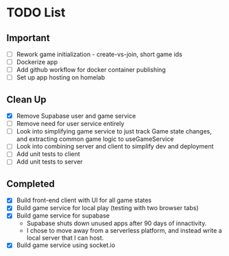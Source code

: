 # TODO List

## Important
- [ ] Rework game initialization - create-vs-join, short game ids
- [ ] Dockerize app
- [ ] Add github workflow for docker container publishing
- [ ] Set up app hosting on homelab

## Clean Up
- [x] Remove Supabase user and game service
- [ ] Remove need for user service entirely
- [ ] Look into simplifying game service to just track Game state changes, and extracting common game logic to useGameService
- [ ] Look into combining server and client to simplify dev and deployment
- [ ] Add unit tests to client
- [ ] Add unit tests to server

## Completed
- [x] Build front-end client with UI for all game states
- [x] Build game service for local play (testing with two browser tabs)
- [x] Build game service for supabase
  - Supabase shuts down unused apps after 90 days of innactivity.
  - I chose to move away from a serverless platform, and instead write a local server that I can host.
- [x] Build game service using socket.io